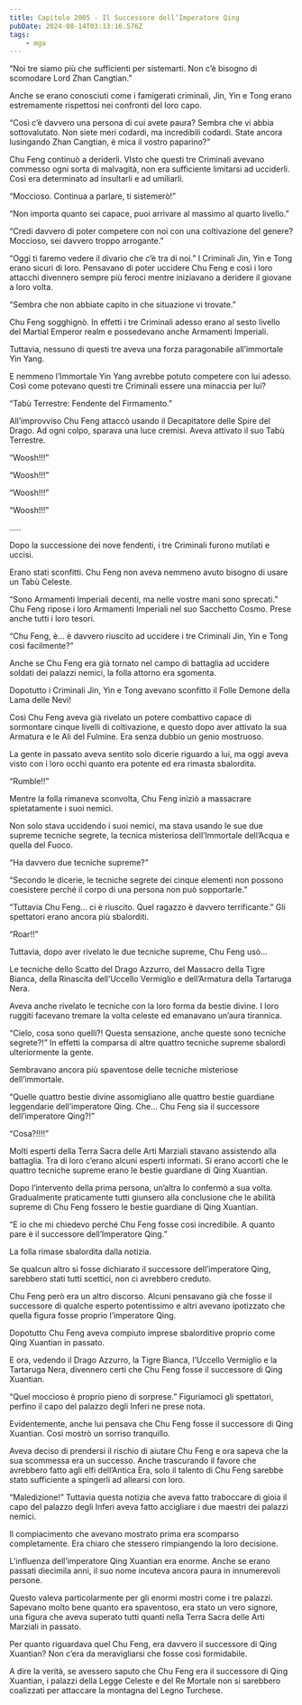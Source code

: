 ```yaml
---
title: Capitolo 2005 - Il Successore dell’Imperatore Qing
pubDate: 2024-08-14T03:13:16.576Z
tags:
    - mga
---
```





“Noi tre siamo più che sufficienti per sistemarti. Non c’è bisogno di scomodare Lord Zhan Cangtian.”

Anche se erano conosciuti come i famigerati criminali, Jin, Yin e Tong erano estremamente rispettosi nei confronti del loro capo.


“Così c’è davvero una persona di cui avete paura? Sembra che vi abbia sottovalutato. Non siete meri codardi, ma incredibili codardi. State ancora lusingando Zhan Cangtian, è mica il vostro paparino?”


Chu Feng continuò a deriderli. VIsto che questi tre Criminali avevano commesso ogni sorta di malvagità, non era sufficiente limitarsi ad ucciderli. Così era determinato ad insultarli e ad umiliarli.

“Moccioso. Continua a parlare, ti sistemerò!”


“Non importa quanto sei capace, puoi arrivare al massimo al quarto livello.”

“Credi davvero di poter competere con noi con una coltivazione del genere? Moccioso, sei davvero troppo arrogante.”

“Oggi ti faremo vedere il divario che c’è tra di noi.” I Criminali Jin, Yin e Tong erano sicuri di loro. Pensavano di poter uccidere Chu Feng e così i loro attacchi divennero sempre più feroci mentre iniziavano a deridere il giovane a loro volta.


“Sembra che non abbiate capito in che situazione vi trovate.”

Chu Feng sogghignò. In effetti i tre Criminali adesso erano al sesto livello del Martial Emperor realm e possedevano anche Armamenti Imperiali.

Tuttavia, nessuno di questi tre aveva una forza paragonabile all’immortale Yin Yang.


E nemmeno l’Immortale Yin Yang avrebbe potuto competere con lui adesso. Così come potevano questi tre Criminali essere una minaccia per lui?


“Tabù Terrestre: Fendente del Firmamento.”


All’improvviso Chu Feng attaccò usando il Decapitatore delle Spire del Drago. Ad ogni colpo, sparava una luce cremisi. Aveva attivato il suo Tabù Terrestre.


“Woosh!!!”


“Woosh!!!”


“Woosh!!!”


“Woosh!!!”


…..


Dopo la successione dei nove fendenti, i tre Criminali furono mutilati e uccisi.


Erano stati sconfitti. Chu Feng non aveva nemmeno avuto bisogno di usare un Tabù Celeste.


“Sono Armamenti Imperiali decenti, ma nelle vostre mani sono sprecati.” Chu Feng ripose i loro Armamenti Imperiali nel suo Sacchetto Cosmo. Prese anche tutti i loro tesori.


“Chu Feng, è… è davvero riuscito ad uccidere i tre Criminali Jin, Yin e Tong così facilmente?”

Anche se Chu Feng era già tornato nel campo di battaglia ad uccidere soldati dei palazzi nemici, la folla attorno era sgomenta.


Dopotutto i Criminali Jin, Yin e Tong avevano sconfitto il Folle Demone della Lama delle Nevi!


Così Chu Feng aveva già rivelato un potere combattivo capace di sormontare cinque livelli di coltivazione, e questo dopo aver attivato la sua Armatura e le Ali del Fulmine. Era senza dubbio un genio mostruoso.


La gente in passato aveva sentito solo dicerie riguardo a lui, ma oggi aveva visto con i loro occhi quanto era potente ed era rimasta sbalordita.


“Rumble!!”


Mentre la folla rimaneva sconvolta, Chu Feng iniziò a massacrare spietatamente i suoi nemici.


Non solo stava uccidendo i suoi nemici, ma stava usando le sue due supreme tecniche segrete, la tecnica misteriosa dell’Immortale dell’Acqua e quella del Fuoco.


“Ha davvero due tecniche supreme?”


“Secondo le dicerie, le tecniche segrete dei cinque elementi non possono coesistere perché il corpo di una persona non può sopportarle.”

“Tuttavia Chu Feng… ci è riuscito. Quel ragazzo è davvero terrificante.” Gli spettatori erano ancora più sbalorditi.

“Roar!!”


Tuttavia, dopo aver rivelato le due tecniche supreme, Chu Feng usò…


Le tecniche dello Scatto del Drago Azzurro, del Massacro della Tigre Bianca, della Rinascita dell’Uccello Vermiglio e dell’Armatura della Tartaruga Nera.


Aveva anche rivelato le tecniche con la loro forma da bestie divine. I loro ruggiti facevano tremare la volta celeste ed emanavano un’aura tirannica.

“Cielo, cosa sono quelli?! Questa sensazione, anche queste sono tecniche segrete?!” In effetti la comparsa di altre quattro tecniche supreme sbalordì ulteriormente la gente.


Sembravano ancora più spaventose delle tecniche misteriose dell’immortale.


“Quelle quattro bestie divine assomigliano alle quattro bestie guardiane leggendarie dell’imperatore Qing. Che… Chu Feng sia il successore dell’imperatore Qing?!”

“Cosa?!!!!”


Molti esperti della Terra Sacra delle Arti Marziali stavano assistendo alla battaglia. Tra di loro c’erano alcuni esperti informati. Si erano accorti che le quattro tecniche supreme erano le bestie guardiane di Qing Xuantian.


Dopo l’intervento della prima persona, un’altra lo confermò a sua volta. Gradualmente praticamente tutti giunsero alla conclusione che le abilità supreme di Chu Feng fossero le bestie guardiane di Qing Xuantian.


“E io che mi chiedevo perché Chu Feng fosse così incredibile. A quanto pare è il successore dell’Imperatore Qing.”


La folla rimase sbalordita dalla notizia.


Se qualcun altro si fosse dichiarato il successore dell’imperatore Qing, sarebbero stati tutti scettici, non ci avrebbero creduto.


Chu Feng però era un altro discorso. Alcuni pensavano già che fosse il successore di qualche esperto potentissimo e altri avevano ipotizzato che quella figura fosse proprio l’imperatore Qing.


Dopotutto Chu Feng aveva compiuto imprese sbalorditive proprio come Qing Xuantian in passato.


E ora, vedendo il Drago Azzurro, la Tigre Bianca, l’Uccello Vermiglio e la Tartaruga Nera, divennero certi che Chu Feng fosse il successore di Qing Xuantian.


“Quel moccioso è proprio pieno di sorprese.” Figuriamoci gli spettatori, perfino il capo del palazzo degli Inferi ne prese nota.

Evidentemente, anche lui pensava che Chu Feng fosse il successore di Qing Xuantian. Così mostrò un sorriso tranquillo.


Aveva deciso di prendersi il rischio di aiutare Chu Feng e ora sapeva che la sua scommessa era un successo. Anche trascurando il favore che avrebbero fatto agli elfi dell’Antica Era, solo il talento di Chu Feng sarebbe stato sufficiente a spingerli ad allearsi con loro.


“Maledizione!” Tuttavia questa notizia che aveva fatto traboccare di gioia il capo del palazzo degli Inferi aveva fatto accigliare i due maestri dei palazzi nemici.

Il compiacimento che avevano mostrato prima era scomparso completamente. Era chiaro che stessero rimpiangendo la loro decisione.

L’influenza dell’imperatore Qing Xuantian era enorme. Anche se erano passati diecimila anni, il suo nome incuteva ancora paura in innumerevoli persone.


Questo valeva particolarmente per gli enormi mostri come i tre palazzi. Sapevano molto bene quanto era spaventoso, era stato un vero signore, una figura che aveva superato tutti quanti nella Terra Sacra delle Arti Marziali in passato.


Per quanto riguardava quel Chu Feng, era davvero il successore di Qing Xuantian? Non c’era da meravigliarsi che fosse così formidabile.


A dire la verità, se avessero saputo che Chu Feng era il successore di Qing Xuantian, i palazzi della Legge Celeste e del Re Mortale non si sarebbero coalizzati per attaccare la montagna del Legno Turchese.

